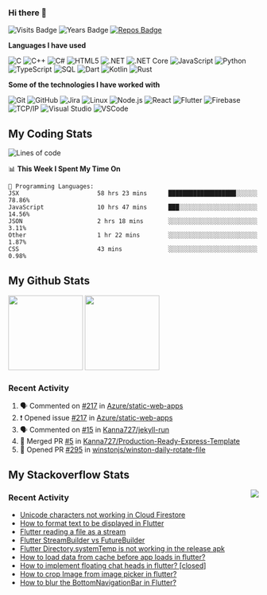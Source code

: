 ### Hi there 👋

![Visits Badge](https://badges.pufler.dev/visits/Kanna727/Kanna727?style=for-the-badge)
![Years Badge](https://badges.pufler.dev/years/Kanna727?style=for-the-badge)
[![Repos Badge](https://badges.pufler.dev/repos/Kanna727?style=for-the-badge)](https://github.com/Kanna727?tab=repositories)
<!-- [![Gists Badge](https://badges.pufler.dev/gists/Kanna727?style=for-the-badge)](https://gist.github.com/Kanna727) -->

**Languages I have used**

![C](https://img.shields.io/badge/-C-000000?style=flat&logo=C&logoColor=A8B9CC)
![C++](https://img.shields.io/badge/-C++-000000?style=flat&logo=C%2B%2B&logoColor=00599C)
![C#](https://img.shields.io/badge/-C%23-000000?style=flat&logo=c-sharp&logoColor=239120)
![HTML5](https://img.shields.io/badge/-HTML5-000000?style=flat&logo=HTML5)
![.NET](https://img.shields.io/badge/-.NET-000000?style=flat&logo=.NET&logoColor=5C2D91)
![.NET Core](https://img.shields.io/badge/-.NET_Core-000000?style=flat)
![JavaScript](https://img.shields.io/badge/-JavaScript-000000?style=flat&logo=javascript)
![Python](https://img.shields.io/badge/-Python-000000?style=flat&logo=python)
![TypeScript](https://img.shields.io/badge/-TypeScript-000000?style=flat&logo=typescript&logoColor=007ACC)
![SQL](https://img.shields.io/badge/-SQL-000000?style=flat&logo=MySQL)
![Dart](https://img.shields.io/badge/-Dart-000000?style=flat&logo=Dart&logoColor=0175C2)
![Kotlin](https://img.shields.io/badge/-Kotlin-000000?style=flat&logo=Kotlin&logoColor=0095d5)
![Rust](https://img.shields.io/badge/-Rust-000000?style=flat&logo=Rust&logoColor=D74C0F)

**Some of the technologies I have worked with**

![Git](https://img.shields.io/badge/-Git-000000?style=flat&logo=git&logoColor=F05032)
![GitHub](https://img.shields.io/badge/-GitHub-000000?style=flat&logo=github&logoColor=FFFFFF)
![Jira](https://img.shields.io/badge/-Jira-000000?style=flat&logo=jira-software&logoColor=0052CC)
![Linux](https://img.shields.io/badge/-Linux-000000?style=flat&logo=linux&logoColor=FCC624)
![Node.js](https://img.shields.io/badge/-Node.js-000000?style=flat&logo=node.js&logoColor=339933)
![React](https://img.shields.io/badge/-React-000000?style=flat&logo=React&logoColor=61DAFB)
![Flutter](https://img.shields.io/badge/-Flutter-000000?style=flat&logo=Flutter&logoColor=02569b)
![Firebase](https://img.shields.io/badge/-Firebase-000000?style=flat&logo=Firebase&logoColor=ffca28)
![TCP/IP](https://img.shields.io/badge/-TCP/IP-000000?style=flat&logo=cisco&logoColor=white)
![Visual Studio](https://img.shields.io/badge/-Visual_Studio-000000?style=flat&logo=visual-studio&logoColor=5c2d91)
![VSCode](https://img.shields.io/badge/-VSCode-000000?style=flat&logo=visual-studio-code&logoColor=007acc)


## My Coding Stats
<!--START_SECTION:waka-->
![Lines of code](https://img.shields.io/badge/From%20Hello%20World%20I%27ve%20Written-2.6%20million%20lines%20of%20code-blue)

📊 **This Week I Spent My Time On** 

```text
💬 Programming Languages: 
JSX                      58 hrs 23 mins      ███████████████████░░░░░░   78.86% 
JavaScript               10 hrs 47 mins      ███░░░░░░░░░░░░░░░░░░░░░░   14.56% 
JSON                     2 hrs 18 mins       ░░░░░░░░░░░░░░░░░░░░░░░░░   3.11% 
Other                    1 hr 22 mins        ░░░░░░░░░░░░░░░░░░░░░░░░░   1.87% 
CSS                      43 mins             ░░░░░░░░░░░░░░░░░░░░░░░░░   0.98%

```


<!--END_SECTION:waka-->

## My Github Stats
<img align="" height='150px'
src="https://github-readme-stats.vercel.app/api?username=kanna727&count_private=true&show_icons=true&theme=dark&include_all_commits=true"/>
<img align="" height='150px'
src="https://github-readme-stats.vercel.app/api/top-langs/?username=kanna727&layout=compact&theme=dark"/>

### Recent Activity

<!--START_SECTION:activity-->
1. 🗣 Commented on [#217](https://github.com/Azure/static-web-apps/issues/217) in [Azure/static-web-apps](https://github.com/Azure/static-web-apps)
2. ❗️ Opened issue [#217](https://github.com/Azure/static-web-apps/issues/217) in [Azure/static-web-apps](https://github.com/Azure/static-web-apps)
3. 🗣 Commented on [#15](https://github.com/Kanna727/jekyll-run/issues/15) in [Kanna727/jekyll-run](https://github.com/Kanna727/jekyll-run)
4. 🎉 Merged PR [#5](https://github.com/Kanna727/Production-Ready-Express-Template/pull/5) in [Kanna727/Production-Ready-Express-Template](https://github.com/Kanna727/Production-Ready-Express-Template)
5. 💪 Opened PR [#295](https://github.com/winstonjs/winston-daily-rotate-file/pull/295) in [winstonjs/winston-daily-rotate-file](https://github.com/winstonjs/winston-daily-rotate-file)
<!--END_SECTION:activity-->

## My Stackoverflow Stats

<a href="https://stackoverflow.com/users/8487133/prasanth-kanna"><img align="right" src="https://github-readme-stackoverflow.vercel.app/?userID=8487133&theme=dark"></a>

### Recent Activity
<!-- STACKOVERFLOW:START -->
- [Unicode characters not working in Cloud Firestore](https://stackoverflow.com/questions/53855197/unicode-characters-not-working-in-cloud-firestore)
- [How to format text to be displayed in Flutter](https://stackoverflow.com/questions/53853176/how-to-format-text-to-be-displayed-in-flutter)
- [Flutter reading a file as a stream](https://stackoverflow.com/questions/51136512/flutter-reading-a-file-as-a-stream)
- [Flutter StreamBuilder vs FutureBuilder](https://stackoverflow.com/questions/50844519/flutter-streambuilder-vs-futurebuilder)
- [Flutter Directory.systemTemp is not working in the release apk](https://stackoverflow.com/questions/50803347/flutter-directory-systemtemp-is-not-working-in-the-release-apk)
- [How to load data from cache before app loads in flutter?](https://stackoverflow.com/questions/50783868/how-to-load-data-from-cache-before-app-loads-in-flutter)
- [How to implement floating chat heads in flutter? [closed]](https://stackoverflow.com/questions/50630133/how-to-implement-floating-chat-heads-in-flutter)
- [How to crop Image from image picker in flutter?](https://stackoverflow.com/questions/50343045/how-to-crop-image-from-image-picker-in-flutter)
- [How to blur the BottomNavigationBar in Flutter?](https://stackoverflow.com/questions/50133651/how-to-blur-the-bottomnavigationbar-in-flutter)
<!-- STACKOVERFLOW:END -->
